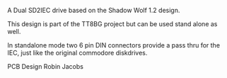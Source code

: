 A Dual SD2IEC drive based on the Shadow Wolf 1.2 design.

This design is part of the TT8BG project but can be used stand alone as well.

In standalone mode two 6 pin DIN connectors provide a pass thru for the IEC, just like the original commodore diskdrives.

PCB Design Robin Jacobs
